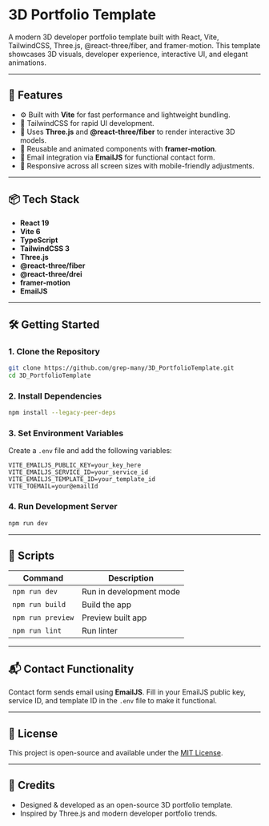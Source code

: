 # 3D Portfolio Template

A modern 3D developer portfolio template built with React, Vite, TailwindCSS, Three.js, @react-three/fiber, and framer-motion. This template showcases 3D visuals, developer experience, interactive UI, and elegant animations.

---

## 🚀 Features

- ⚙️ Built with **Vite** for fast performance and lightweight bundling.
- 🎨 TailwindCSS for rapid UI development.
- 🧩 Uses **Three.js** and **@react-three/fiber** to render interactive 3D models.
- 🔁 Reusable and animated components with **framer-motion**.
- 📧 Email integration via **EmailJS** for functional contact form.
- 📱 Responsive across all screen sizes with mobile-friendly adjustments.

---

## 📦 Tech Stack

- **React 19**
- **Vite 6**
- **TypeScript**
- **TailwindCSS 3**
- **Three.js**
- **@react-three/fiber**
- **@react-three/drei**
- **framer-motion**
- **EmailJS**

---

## 🛠️ Getting Started

### 1. Clone the Repository

```bash
git clone https://github.com/grep-many/3D_PortfolioTemplate.git
cd 3D_PortfolioTemplate
```

### 2. Install Dependencies

```bash
npm install --legacy-peer-deps
```

### 3. Set Environment Variables

Create a `.env` file and add the following variables:

```env
VITE_EMAILJS_PUBLIC_KEY=your_key_here
VITE_EMAILJS_SERVICE_ID=your_service_id
VITE_EMAILJS_TEMPLATE_ID=your_template_id
VITE_TOEMAIL=your@emailId
```

### 4. Run Development Server

```bash
npm run dev
```

---


## 🧪 Scripts

| Command         | Description             |
|----------------|-------------------------|
| `npm run dev`  | Run in development mode |
| `npm run build`| Build the app           |
| `npm run preview` | Preview built app   |
| `npm run lint` | Run linter               |

---

## 📬 Contact Functionality

Contact form sends email using **EmailJS**. Fill in your EmailJS public key, service ID, and template ID in the `.env` file to make it functional.

---

## 📄 License

This project is open-source and available under the [MIT License](LICENSE).

---

## 🌟 Credits

- Designed & developed as an open-source 3D portfolio template.
- Inspired by Three.js and modern developer portfolio trends.